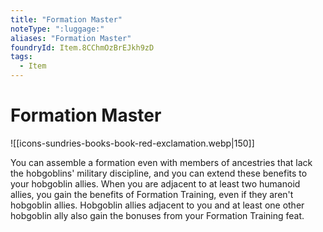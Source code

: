 ```yaml
---
title: "Formation Master"
noteType: ":luggage:"
aliases: "Formation Master"
foundryId: Item.8CChmOzBrEJkh9zD
tags:
  - Item
---
```


# Formation Master
![[icons-sundries-books-book-red-exclamation.webp|150]]

You can assemble a formation even with members of ancestries that lack the hobgoblins' military discipline, and you can extend these benefits to your hobgoblin allies. When you are adjacent to at least two humanoid allies, you gain the benefits of Formation Training, even if they aren't hobgoblin allies. Hobgoblin allies adjacent to you and at least one other hobgoblin ally also gain the bonuses from your Formation Training feat.
